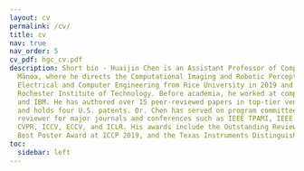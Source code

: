 ```yaml
---
layout: cv
permalink: /cv/
title: cv
nav: true
nav_order: 5
cv_pdf: hgc_cv.pdf
description: Short bio - Huaijin Chen is an Assistant Professor of Computer Science at the University of Hawaiʻi at 
  Mānoa, where he directs the Computational Imaging and Robotic Perception (CIRP) Lab. He earned his Ph.D. in 
  Electrical and Computer Engineering from Rice University in 2019 and a B.S. in Imaging Science from the 
  Rochester Institute of Technology. Before academia, he worked at companies like Vayu Robotics, NVIDIA, 
  and IBM. He has authored over 15 peer-reviewed papers in top-tier venues such as CVPR, ICCP, and Optics Express, 
  and holds four U.S. patents. Dr. Chen has served on program committees for ICCP and IJCAI, and is an active 
  reviewer for major journals and conferences such as IEEE TPAMI, IEEE TIP, Optics Express, Optics Letters, 
  CVPR, ICCV, ECCV, and ICLR. His awards include the Outstanding Reviewer Award at ICCV 2021, the 
  Best Poster Award at ICCP 2019, and the Texas Instruments Distinguished Graduate Student Fellowship.
toc:
  sidebar: left
---
```


